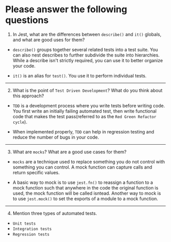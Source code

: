 # Please answer the following questions

1.	In Jest, what are the differences between `describe()` and `it()` globals, and what are good uses for them?

*	`describe()` groups together several related tests into a test suite. You can also nest describes to further subdivide the suite into hierarchies. While a describe isn't strictly required, you can use it to better organize your code.

*	`it()` is an alias for `test()`. You use it to perform individual tests.

***

2.	What is the point of `Test Driven Development`? What do you think about this approach?

*	`TDD` is a development process where you write tests before writing code. You first write an initially failing automated test, then write functional code that makes the test pass(referred to as the `Red Green Refactor cycle`).

*	When implemented properly, `TDD` can help in regression testing and reduce the number of bugs in your code.

***

3.	What are `mocks`? What are a good use cases for them?

*	`mocks` are a technique used to replace something you do not control with something you can control. A mock function can capture calls and return specific values.

*	A basic way to mock is to use `jest.fn()` to reassign a function to a mock function such that anywhere in the code the original function is used, the mock function will be called isntead. Another way to mock is to use `jest.mock()` to set the exports of a module to a mock function.

***

4.	Mention three types of automated tests.

*	`Unit tests`
*	`Integration tests`
*	`Regression tests`
